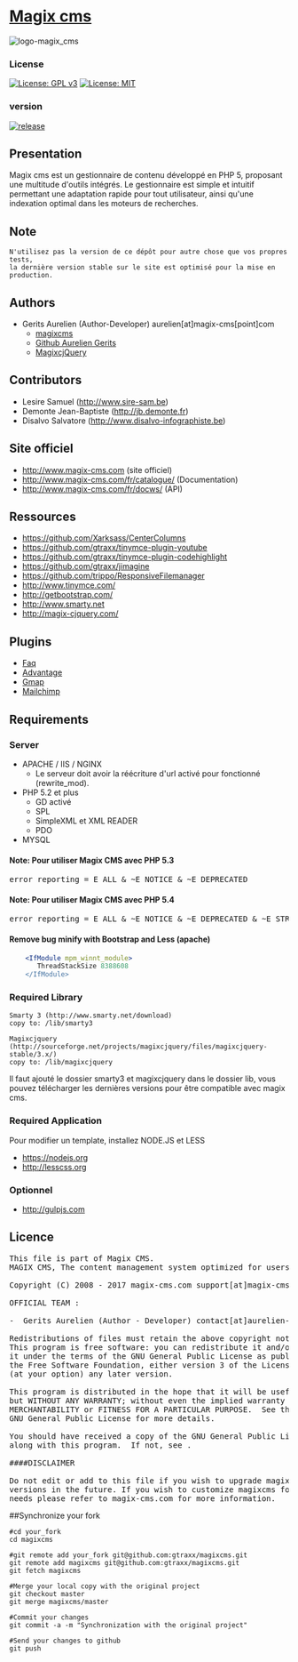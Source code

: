 [Magix cms](http://www.magix-cms.com/)
===================================================

![logo-magix_cms](https://cloud.githubusercontent.com/assets/356674/21895994/056c52c2-d8e5-11e6-9163-f7ac06e537c1.png)

### License

[![License: GPL v3](https://img.shields.io/badge/License-GPL%20v3-blue.svg)](http://www.gnu.org/licenses/gpl-3.0) 
[![License: MIT](https://img.shields.io/badge/License-MIT-yellow.svg)](https://opensource.org/licenses/MIT)
### version 

[![release](https://img.shields.io/github/release/magix-cms/magixcms.svg)](https://github.com/magix-cms/magixcms/releases/latest)

Presentation
------------

Magix cms est un gestionnaire de contenu développé en PHP 5,
proposant une multitude d'outils intégrés.
Le gestionnaire est simple et intuitif permettant une adaptation rapide pour tout utilisateur,
ainsi qu'une indexation optimal dans les moteurs de recherches.

## Note
    N'utilisez pas la version de ce dépôt pour autre chose que vos propres tests,
    la dernière version stable sur le site est optimisé pour la mise en production.


Authors
-------

 * Gerits Aurelien (Author-Developer) aurelien[at]magix-cms[point]com
    * [magixcms](http://www.magix-cms.com)
    * [Github Aurelien Gerits](https://github.com/gtraxx/)
    * [MagixcjQuery](http://www.magix-cjquery.com)

## Contributors

 * Lesire Samuel (http://www.sire-sam.be)
 * Demonte Jean-Baptiste (http://jb.demonte.fr)
 * Disalvo Salvatore (http://www.disalvo-infographiste.be)
 
Site officiel
-----

 * http://www.magix-cms.com (site officiel)
 * http://www.magix-cms.com/fr/catalogue/ (Documentation)
 * http://www.magix-cms.com/fr/docws/ (API)

Ressources
-----
 * https://github.com/Xarksass/CenterColumns
 * https://github.com/gtraxx/tinymce-plugin-youtube
 * https://github.com/gtraxx/tinymce-plugin-codehighlight
 * https://github.com/gtraxx/jimagine
 * https://github.com/trippo/ResponsiveFilemanager
 * http://www.tinymce.com/
 * http://getbootstrap.com/
 * http://www.smarty.net
 * http://magix-cjquery.com/

Plugins
-----
 * [Faq](https://github.com/magix-cms/faq)
 * [Advantage](https://github.com/magix-cms/advantage)
 * [Gmap](https://github.com/gtraxx/gmap)
 * [Mailchimp](https://github.com/magix-cms/mailchimp)

Requirements
------------

### Server
 * APACHE / IIS / NGINX
     * Le serveur doit avoir la réécriture d'url activé pour fonctionné (rewrite_mod).
 * PHP 5.2 et plus
     * GD activé
     * SPL
     * SimpleXML et XML READER
     * PDO
 * MYSQL
#### Note: Pour utiliser Magix CMS avec PHP 5.3
<pre>
error_reporting = E_ALL & ~E_NOTICE & ~E_DEPRECATED
</pre>
#### Note: Pour utiliser Magix CMS avec PHP 5.4
<pre>
error_reporting = E_ALL & ~E_NOTICE & ~E_DEPRECATED & ~E_STRICT
</pre>

#### Remove bug minify with Bootstrap and Less (apache)
```apache
    <IfModule mpm_winnt_module>
       ThreadStackSize 8388608
    </IfModule>
```
### Required Library

    Smarty 3 (http://www.smarty.net/download)
    copy to: /lib/smarty3

    Magixcjquery (http://sourceforge.net/projects/magixcjquery/files/magixcjquery-stable/3.x/)
    copy to: /lib/magixcjquery

Il faut ajouté le dossier smarty3 et magixcjquery dans le dossier lib,
vous pouvez télécharger les dernières versions pour être compatible avec magix cms.

### Required Application

Pour modifier un template, installez NODE.JS et LESS

 * https://nodejs.org
 * http://lesscss.org
 
### Optionnel

 * http://gulpjs.com

Licence
------------

<pre>
This file is part of Magix CMS.
MAGIX CMS, The content management system optimized for users

Copyright (C) 2008 - 2017 magix-cms.com support[at]magix-cms[point]com

OFFICIAL TEAM :

-  Gerits Aurelien (Author - Developer) contact[at]aurelien-gerits[point]be - aurelien[at]magix-cms[point]com

Redistributions of files must retain the above copyright notice.
This program is free software: you can redistribute it and/or modify
it under the terms of the GNU General Public License as published by
the Free Software Foundation, either version 3 of the License, or
(at your option) any later version.

This program is distributed in the hope that it will be useful,
but WITHOUT ANY WARRANTY; without even the implied warranty of
MERCHANTABILITY or FITNESS FOR A PARTICULAR PURPOSE.  See the
GNU General Public License for more details.

You should have received a copy of the GNU General Public License
along with this program.  If not, see <http://www.gnu.org/licenses/>.

####DISCLAIMER

Do not edit or add to this file if you wish to upgrade magixcms to newer
versions in the future. If you wish to customize magixcms for your
needs please refer to magix-cms.com for more information.
</pre>

##Synchronize your fork
    
    #cd your_fork
    cd magixcms

    #git remote add your_fork git@github.com:gtraxx/magixcms.git
    git remote add magixcms git@github.com:gtraxx/magixcms.git
    git fetch magixcms

    #Merge your local copy with the original project
    git checkout master
    git merge magixcms/master

    #Commit your changes
    git commit -a -m "Synchronization with the original project"

    #Send your changes to github
    git push
